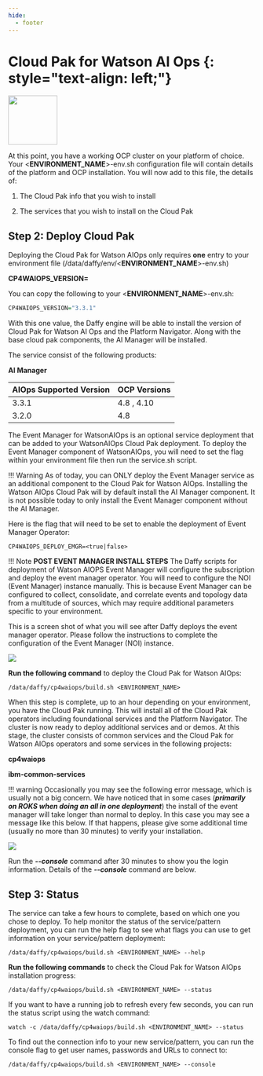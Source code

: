 ```yaml
---
hide:
  - footer
---
```

<script>
  document.title = "Cloud Pak - Watson AIOPS";
</script>
Cloud Pak for Watson AI Ops {: style="text-align: left;"}
===============
<img src='../images/WAIOPS.png'
       style="width:100px;height:100px;"/>

At this point, you have a working OCP cluster on your platform of choice. Your <**ENVIRONMENT_NAME**>-env.sh configuration file will contain details of the platform and OCP installation. You will now add to this file, the details of:

1) The Cloud Pak info that you wish to install

2) The services that you wish to install on the Cloud Pak



## Step 2: Deploy Cloud Pak

Deploying the Cloud Pak for Watson AIOps only requires **one** entry to your environment file (/data/daffy/env/<**ENVIRONMENT_NAME**>-env.sh)

**CP4WAIOPS_VERSION=<version>**

You can copy the following to your <**ENVIRONMENT_NAME**>-env.sh:

```R
CP4WAIOPS_VERSION="3.3.1"
```

With this one value, the Daffy engine will be able to install the version of Cloud Pak for Watson AI Ops and the Platform Navigator. Along with the base cloud pak components, the AI Manager will be installed.

The service consist of the following products:

**AI Manager**

| AIOps Supported Version    | OCP Versions |
| :---      |    :----     |
| 3.3.1     | 4.8 , 4.10    |
| 3.2.0     | 4.8     |

The Event Manager for WatsonAIOps is an optional service deployment that can be added to your WatsonAIOps Cloud Pak deployment. To deploy the Event Manager component of WatsonAIOps, you will need to set the flag within your environment file then run the service.sh script.  

!!! Warning
      As of today, you can ONLY deploy the Event Manager service as an additional component to the Cloud Pak for Watson AIOps. Installing the Watson AIOps Cloud Pak will by default install the AI Manager component. It is not possible today to only install the Event Manager component without the AI Manager.  

Here is the flag that will need to be set to enable the deployment of Event Manager Operator:

```
CP4WAIOPS_DEPLOY_EMGR=<true|false>
```

!!! Note
    **POST EVENT MANAGER INSTALL STEPS** The Daffy scripts for deployment of Watson AIOPS Event Manager will configure the subscription and deploy the event manager operator. You will need to configure the NOI (Event Manager) instance manually. This is because Event Manager can be configured to collect, consolidate, and correlate events and topology data from a multitude of sources, which may require additional parameters specific to your environment.  

This is a screen shot of what you will see after Daffy deploys the event manager operator. Please follow the instructions to complete the configuration of the Event Manager (NOI) instance.

<img src='../images/evntmgr_config.png'/>


**Run the following command** to deploy the Cloud Pak for Watson AIOps:

```
/data/daffy/cp4waiops/build.sh <ENVIRONMENT_NAME>
```

When this step is complete, up to an hour depending on your environment, you have the Cloud Pak running. This will install all of the Cloud Pak operators including foundational services and the Platform Navigator. The cluster is now ready to deploy additional services and or demos.  At this stage, the cluster consists  of common services and the Cloud Pak for Watson AIOps operators and some services in the following projects:

**cp4waiops**

**ibm-common-services**

!!! warning
     Occasionally you may see the following error message, which is usually not a big concern. We have noticed that in some cases (***primarily on ROKS when doing an all in one deployment***) the install of the event manager will take longer than normal to deploy. In this case you may see a message like this below. If that happens, please give some additional time (usually no more than 30 minutes) to verify your installation.

<img src='../images/evntmgr-deploy-error.png'/>

Run the ***--console*** command after 30 minutes to show you the login information. Details of the ***--console*** command are below.

## Step 3: Status

The service can take a few hours to complete, based on which one you chose to deploy. To help monitor the status of the service/pattern deployment, you can run the help flag to see what flags you can use to get information on your service/pattern deployment:

```
/data/daffy/cp4waiops/build.sh <ENVIRONMENT_NAME> --help
```

**Run the following commands** to check the Cloud Pak for Watson AIOps installation progress:

```
/data/daffy/cp4waiops/build.sh <ENVIRONMENT_NAME> --status
```

If you want to have a running job to refresh every few seconds,  you can run the status script using the watch command:

```
watch -c /data/daffy/cp4waiops/build.sh <ENVIRONMENT_NAME> --status
```

To find out the connection info to your new service/pattern, you can run the console flag to get user names, passwords and URLs to connect to:

```
/data/daffy/cp4waiops/build.sh <ENVIRONMENT_NAME> --console
```
